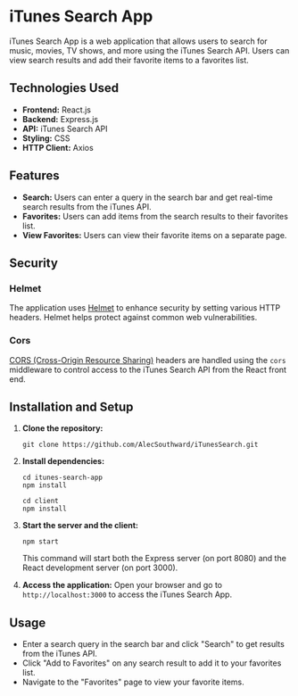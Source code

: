 # iTunes Search App

iTunes Search App is a web application that allows users to search for music, movies, TV shows, and more using the iTunes Search API. Users can view search results and add their favorite items to a favorites list.

## Technologies Used

- **Frontend:** React.js
- **Backend:** Express.js
- **API:** iTunes Search API
- **Styling:** CSS
- **HTTP Client:** Axios

## Features

- **Search:** Users can enter a query in the search bar and get real-time search results from the iTunes API.
- **Favorites:** Users can add items from the search results to their favorites list.
- **View Favorites:** Users can view their favorite items on a separate page.
## Security
### Helmet
The application uses [Helmet](https://helmetjs.github.io/) to enhance security by setting various HTTP headers. Helmet helps protect against common web vulnerabilities.

### Cors
[CORS (Cross-Origin Resource Sharing)](https://developer.mozilla.org/en-US/docs/Web/HTTP/CORS) headers are handled using the `cors` middleware to control access to the iTunes Search API from the React front end.

## Installation and Setup

1. **Clone the repository:**
   ```
   git clone https://github.com/AlecSouthward/iTunesSearch.git
   ```

2. **Install dependencies:**
   ```
   cd itunes-search-app
   npm install

   cd client
   npm install
   ```

3. **Start the server and the client:**
   ```
   npm start
   ```

   This command will start both the Express server (on port 8080) and the React development server (on port 3000).

4. **Access the application:**
   Open your browser and go to `http://localhost:3000` to access the iTunes Search App.

## Usage

- Enter a search query in the search bar and click "Search" to get results from the iTunes API.
- Click "Add to Favorites" on any search result to add it to your favorites list.
- Navigate to the "Favorites" page to view your favorite items.
